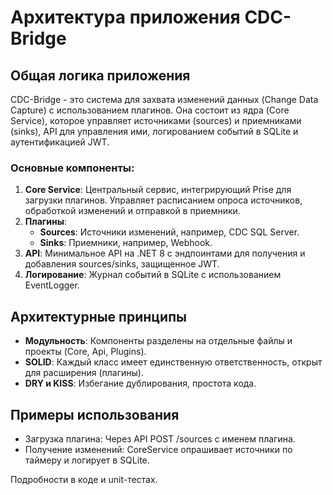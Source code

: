 # Архитектура приложения CDC-Bridge

## Общая логика приложения

CDC-Bridge - это система для захвата изменений данных (Change Data Capture) с использованием плагинов. Она состоит из ядра (Core Service), которое управляет источниками (sources) и приемниками (sinks), API для управления ими, логированием событий в SQLite и аутентификацией JWT.

### Основные компоненты:
1. **Core Service**: Центральный сервис, интегрирующий Prise для загрузки плагинов. Управляет расписанием опроса источников, обработкой изменений и отправкой в приемники.
2. **Плагины**:
   - **Sources**: Источники изменений, например, CDC SQL Server.
   - **Sinks**: Приемники, например, Webhook.
3. **API**: Минимальное API на .NET 8 с эндпоинтами для получения и добавления sources/sinks, защищенное JWT.
4. **Логирование**: Журнал событий в SQLite с использованием EventLogger.

## Архитектурные принципы
- **Модульность**: Компоненты разделены на отдельные файлы и проекты (Core, Api, Plugins).
- **SOLID**: Каждый класс имеет единственную ответственность, открыт для расширения (плагины).
- **DRY и KISS**: Избегание дублирования, простота кода.

## Примеры использования
- Загрузка плагина: Через API POST /sources с именем плагина.
- Получение изменений: CoreService опрашивает источники по таймеру и логирует в SQLite.

Подробности в коде и unit-тестах.